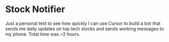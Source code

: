 # Stock Notifier

Just a personal test to see how quickly I can use Cursor to build a bot that sends me daily updates on top tech stocks and sends working messages to my phone. Total time was ~2 hours.
